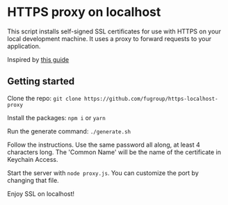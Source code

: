 # HTTPS proxy on localhost
This script installs self-signed SSL certificates for use with HTTPS on your local development machine. It uses a proxy to forward requests to your application.

Inspired by [this guide](https://medium.freecodecamp.org/how-to-get-https-working-on-your-local-development-environment-in-5-minutes-7af615770eec)

## Getting started
Clone the repo:
`git clone https://github.com/fugroup/https-localhost-proxy`

Install the packages:
`npm i` or `yarn`

Run the generate command:
`./generate.sh`

Follow the instructions. Use the same password all along, at least 4 characters long. The 'Common Name' will be the name of the certificate in Keychain Access.

Start the server with `node proxy.js`. You can customize the port by changing that file.

Enjoy SSL on localhost!
